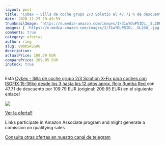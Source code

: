 ```yaml
---
layout: post
title: 'Cybex - Silla de coche grupo 2/3 Solutio al 47.71 % de descuento'
date: 2020-11-25 19:49:59
thumbnailImage: 'https://m.media-amazon.com/images/I/31wYDuP5IDL._SL200_.jpg'
images: [ 'https://m.media-amazon.com/images/I/31wYDuP5IDL._SL200_.jpg' ]
comments: true
category: ofertas
author: ring
slug: B00DSKSGU0
description:
actualPrice: 109.79 EUR
comparePrice: 209.95 EUR
inStock: true
---
```


Está [Cybex - Silla de coche grupo 2/3 Solution X-Fix  para coches con ISOFIX  15-36kg  desde los 3 hasta los 12 años aprox.  Rojo  Rumba Red ](https://www.amazon.es/dp/B00DSKSGU0/?tag=redken-21) con 47.71 de descuento por 109.79 EUR (original: 209.95 EUR) en el siguiente enlace!

[![](https://m.media-amazon.com/images/I/31wYDuP5IDL._SL200_.jpg)](https://www.amazon.es/dp/B00DSKSGU0/?tag=redken-21)

[Ver la oferta!!](https://www.amazon.es/dp/B00DSKSGU0/?tag=redken-21)

Links participate in Amazon Associate program and might generate a comission on qualifying sales

[Consulta otras ofertas en nuestro canal de telegram](https://t.me/s/ofertas25)
